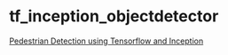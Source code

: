 # tf_inception_objectdetector

[Pedestrian Detection using Tensorflow and Inception](http://silverpond.com.au/2016/10/24/pedestrian-detection-using-tensorflow-and-inception.html)
